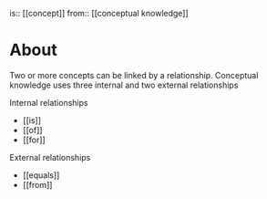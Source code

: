 is:: [[concept]]
from:: [[conceptual knowledge]]

# About
Two or more concepts can be linked by a relationship. Conceptual knowledge uses three internal and two external relationships

Internal relationships
- [[is]]
- [[of]]
- [[for]]

External relationships
- [[equals]]
- [[from]]
